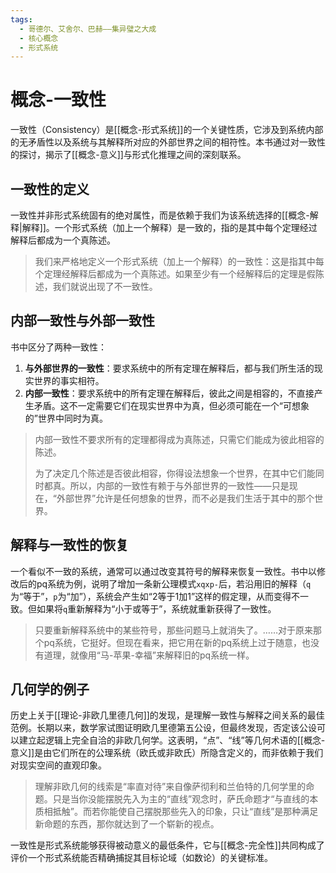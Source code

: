 ```yaml
---
tags:
  - 哥德尔、艾舍尔、巴赫——集异璧之大成
  - 核心概念
  - 形式系统
---
```


# 概念-一致性

一致性（Consistency）是[[概念-形式系统]]的一个关键性质，它涉及到系统内部的无矛盾性以及系统与其解释所对应的外部世界之间的相符性。本书通过对一致性的探讨，揭示了[[概念-意义]]与形式化推理之间的深刻联系。

## 一致性的定义

一致性并非形式系统固有的绝对属性，而是依赖于我们为该系统选择的[[概念-解释|解释]]。一个形式系统（加上一个解释）是一致的，指的是其中每个定理经过解释后都成为一个真陈述。

> 我们来严格地定义一个形式系统（加上一个解释）的一致性：这是指其中每个定理经解释后都成为一个真陈述。如果至少有一个经解释后的定理是假陈述，我们就说出现了不一致性。

## 内部一致性与外部一致性

书中区分了两种一致性：

1.  **与外部世界的一致性**：要求系统中的所有定理在解释后，都与我们所生活的现实世界的事实相符。
2.  **内部一致性**：要求系统中的所有定理在解释后，彼此之间是相容的，不直接产生矛盾。这不一定需要它们在现实世界中为真，但必须可能在一个“可想象的”世界中同时为真。

> 内部一致性不要求所有的定理都得成为真陈述，只需它们能成为彼此相容的陈述。
> 
> 为了决定几个陈述是否彼此相容，你得设法想象一个世界，在其中它们能同时都真。所以，内部的一致性有赖于与外部世界的一致性——只是现在，“外部世界”允许是任何想象的世界，而不必是我们生活于其中的那个世界。

## 解释与一致性的恢复

一个看似不一致的系统，通常可以通过改变其符号的解释来恢复一致性。书中以修改后的pq系统为例，说明了增加一条新公理模式`xqxp-`后，若沿用旧的解释（`q`为“等于”，`p`为“加”），系统会产生如“2等于1加1”这样的假定理，从而变得不一致。但如果将`q`重新解释为“小于或等于”，系统就重新获得了一致性。

> 只要重新解释系统中的某些符号，那些问题马上就消失了。……对于原来那个pq系统，它挺好。但现在看来，把它用在新的pq系统上过于随意，也没有道理，就像用“马-苹果-幸福”来解释旧的pq系统一样。

## 几何学的例子

历史上关于[[理论-非欧几里德几何]]的发现，是理解一致性与解释之间关系的最佳范例。长期以来，数学家试图证明欧几里德第五公设，但最终发现，否定该公设可以建立起逻辑上完全自洽的非欧几何学。这表明，“点”、“线”等几何术语的[[概念-意义]]是由它们所在的公理系统（欧氏或非欧氏）所隐含定义的，而非依赖于我们对现实空间的直观印象。

> 理解非欧几何的线索是“率直对待”来自像萨彻利和兰伯特的几何学里的命题。只是当你没能摆脱先入为主的“直线”观念时，萨氏命题才“与直线的本质相抵触”。而若你能使自己摆脱那些先入的印象，只让“直线”是那种满足新命题的东西，那你就达到了一个崭新的视点。

一致性是形式系统能够获得被动意义的最低条件，它与[[概念-完全性]]共同构成了评价一个形式系统能否精确捕捉其目标论域（如数论）的关键标准。
